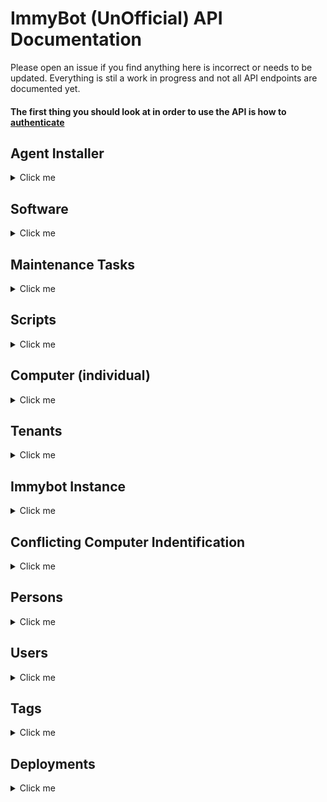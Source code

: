 # ImmyBot (UnOfficial) API Documentation

Please open an issue if you find anything here is incorrect or needs to be updated. Everything is stil a work in progress and not all API endpoints are documented yet.

#### The first thing you should look at in order to use the API is how to [authenticate](https://github.com/serialscriptr/ImmyBotApiWrapper/blob/main/Endpoint%20Documentation/GET/Authentication.md)

## Agent Installer
<details>
  <summary>Click me</summary>
  
  - [Generate Installer (exe)](https://github.com/serialscriptr/ImmyBotApiWrapper/blob/main/Endpoint%20Documentation/POST/GenerateInstaller.md)
 
</details>

## Software
<details>
  <summary>Click me</summary>
  
  - [Get Global Software](https://github.com/serialscriptr/ImmyBotApiWrapper/blob/main/Endpoint%20Documentation/GET/GlobalSoftware.md)
  - [Get Local Software](https://github.com/serialscriptr/ImmyBotApiWrapper/blob/main/Endpoint%20Documentation/GET/LocalSoftware.md)
  - [Get License](https://github.com/serialscriptr/ImmyBotApiWrapper/blob/main/Endpoint%20Documentation/GET/License.md)
 
</details>

## Maintenance Tasks
<details>
  <summary>Click me</summary>
  
  - [Get Global Maintenance Tasks](https://github.com/serialscriptr/ImmyBotApiWrapper/blob/main/Endpoint%20Documentation/GET/GlobalTask.md)
  - [Get Local Maintenance Tasks](https://github.com/serialscriptr/ImmyBotApiWrapper/blob/main/Endpoint%20Documentation/GET/LocalTask.md)
 
</details>

## Scripts
<details>
  <summary>Click me</summary>
  
  - [Get Global Scripts](https://github.com/serialscriptr/ImmyBotApiWrapper/blob/main/Endpoint%20Documentation/GET/GlobalScripts.md)
  - [Get Local Scripts](https://github.com/serialscriptr/ImmyBotApiWrapper/blob/main/Endpoint%20Documentation/GET/LocalScripts.md)
 
</details>

## Computer (individual)
<details>
  <summary>Click me</summary>
  
  - [Computer Online Status](https://github.com/serialscriptr/ImmyBotApiWrapper/blob/main/Endpoint%20Documentation/GET/OnlineStatus.md)
  - [Get Computer Software](https://github.com/serialscriptr/ImmyBotApiWrapper/blob/main/Endpoint%20Documentation/GET/ComputerSoftware.md)
  - [Get Computer Session](https://github.com/serialscriptr/ImmyBotApiWrapper/blob/main/Endpoint%20Documentation/GET/ComputerSession.md)
  - [Get Computer Info/Inventory](https://github.com/serialscriptr/ImmyBotApiWrapper/blob/main/Endpoint%20Documentation/GET/ComputerInfo.md)
  - [Get Computer Events](https://github.com/serialscriptr/ImmyBotApiWrapper/blob/main/Endpoint%20Documentation/GET/Events.md)
  - [Get Computer Maintenance Task](https://github.com/serialscriptr/ImmyBotApiWrapper/blob/main/Endpoint%20Documentation/GET/ComputerMaintenanceAction.md)
  - [Get Latest Computer Maintenance Task](https://github.com/serialscriptr/ImmyBotApiWrapper/blob/main/Endpoint%20Documentation/GET/LatestComputerMaintenanceAction.md)
  - [Get Computer Screen Share URL](https://github.com/serialscriptr/ImmyBotApiWrapper/blob/main/Endpoint%20Documentation/GET/ScreenShareURL.md)
 
</details>

## Tenants
<details>
  <summary>Click me</summary>
  
  - [Get Tenants](https://github.com/serialscriptr/ImmyBotApiWrapper/blob/main/Endpoint%20Documentation/GET/Tenants.md)
  - [Get Tenant SMTP Configuration](https://github.com/serialscriptr/ImmyBotApiWrapper/blob/main/Endpoint%20Documentation/GET/SMTPConfig.md)
 
</details>

## Immybot Instance
<details>
  <summary>Click me</summary>
  
  - [Get App Metrics](https://github.com/serialscriptr/ImmyBotApiWrapper/blob/main/Endpoint%20Documentation/GET/AppMetric.md)
  - [Get Linked Azure Tenants](https://github.com/serialscriptr/ImmyBotApiWrapper/blob/main/Endpoint%20Documentation/GET/AzureContants.md)
  - [Get Branding](https://github.com/serialscriptr/ImmyBotApiWrapper/blob/main/Endpoint%20Documentation/GET/Branding.md)
  - [Get Global Media](https://github.com/serialscriptr/ImmyBotApiWrapper/blob/main/Endpoint%20Documentation/GET/GlobalMedia.md)
  - [Get Local Media](https://github.com/serialscriptr/ImmyBotApiWrapper/blob/main/Endpoint%20Documentation/GET/LocalMedia.md)
  - [Get Integrations](https://github.com/serialscriptr/ImmyBotApiWrapper/blob/main/Endpoint%20Documentation/GET/Integrations.md)
  - [Get Inventory Tasks](https://github.com/serialscriptr/ImmyBotApiWrapper/blob/main/Endpoint%20Documentation/GET/InventoryTasks.md)
  - [Get Settings](https://github.com/serialscriptr/ImmyBotApiWrapper/blob/main/Endpoint%20Documentation/GET/Preferences.md)
  - [Get Immybot Release](https://github.com/serialscriptr/ImmyBotApiWrapper/blob/main/Endpoint%20Documentation/GET/Release.md)
 
</details>

## Conflicting Computer Indentification
<details>
  <summary>Click me</summary>
  
  - [Get Pending](https://github.com/serialscriptr/ImmyBotApiWrapper/blob/main/Endpoint%20Documentation/GET/Pending.md)
  - [Get Pending Count](https://github.com/serialscriptr/ImmyBotApiWrapper/blob/main/Endpoint%20Documentation/GET/PendingCount.md)
  - [Get Pending Conflict (device specific)](https://github.com/serialscriptr/ImmyBotApiWrapper/blob/main/Endpoint%20Documentation/GET/PendingConflict-Device.md)
 
</details>

## Persons
<details>
  <summary>Click me</summary>
  
  - [Get Person](https://github.com/serialscriptr/ImmyBotApiWrapper/blob/main/Endpoint%20Documentation/GET/Persons.md)
 
</details>

## Users
<details>
  <summary>Click me</summary>
  
  - [Get Users](https://github.com/serialscriptr/ImmyBotApiWrapper/blob/main/Endpoint%20Documentation/GET/Users.md)
 
</details>

## Tags
<details>
  <summary>Click me</summary>
  
  - [Get Tags](https://github.com/serialscriptr/ImmyBotApiWrapper/blob/main/Endpoint%20Documentation/GET/Tags.md)
 
</details>

## Deployments
<details>
  <summary>Click me</summary>
  
  - [Get Deployments](https://github.com/serialscriptr/ImmyBotApiWrapper/blob/main/Endpoint%20Documentation/GET/TargetAssignments.md)
 
</details>
